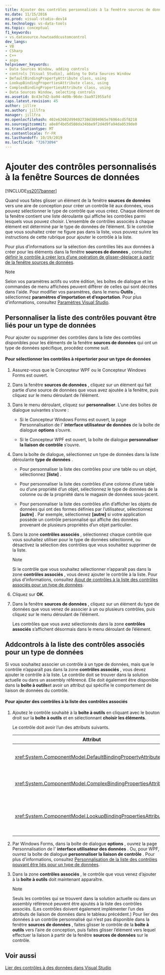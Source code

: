 ```yaml
---
title: Ajouter des contrôles personnalisés à la fenêtre sources de données | Microsoft Docs
ms.date: 11/15/2016
ms.prod: visual-studio-dev14
ms.technology: vs-data-tools
ms.topic: conceptual
f1_keywords:
- vs.datasource.howtoaddcustomcontrol
dev_langs:
- VB
- CSharp
- C++
- aspx
helpviewer_keywords:
- Data Sources Window, adding controls
- controls [Visual Studio], adding to Data Sources Window
- DefaultBindingPropertyAttribute class, using
- LookupBindingPropertiesAttribute class, using
- ComplexBindingPropertiesAttribute class, using
- Data Sources Window, selecting controls
ms.assetid: 8c43e7d2-ba94-4d9b-96de-3aa971955afd
caps.latest.revision: 45
author: jillre
ms.author: jillfra
manager: jillfra
ms.openlocfilehash: 402e62602d99492730d3094965e76964cd5f8218
ms.sourcegitcommit: a8e8f4bd5d508da34bbe9f2d4d9fa94da0539de0
ms.translationtype: MT
ms.contentlocale: fr-FR
ms.lasthandoff: 10/19/2019
ms.locfileid: "72673094"
---
```

# <a name="add-custom-controls-to-the-data-sources-window"></a>Ajouter des contrôles personnalisés à la fenêtre Sources de données
[!INCLUDE[vs2017banner](../includes/vs2017banner.md)]

Quand vous faites glisser un élément de la fenêtre **sources de données** vers une aire de conception pour créer un contrôle lié aux données, vous pouvez sélectionner le type de contrôle que vous créez. Chaque élément de la fenêtre contient une liste déroulante qui affiche les contrôles parmi lesquels vous pouvez choisir. L’ensemble de contrôles associés à chaque élément est déterminé par le type de données de l’élément. Si le contrôle que vous souhaitez créer ne figure pas dans la liste, vous pouvez suivre les instructions de cette rubrique pour ajouter le contrôle à la liste.

 Pour plus d’informations sur la sélection des contrôles liés aux données à créer pour les éléments dans la fenêtre **sources de données** , consultez [définir le contrôle à créer lors d’une opération de glisser-déplacer à partir de la fenêtre sources de données](../data-tools/set-the-control-to-be-created-when-dragging-from-the-data-sources-window.md).

> [!NOTE]
> Selon vos paramètres actifs ou votre édition, les boîtes de dialogue et les commandes de menu affichées peuvent différer de celles qui sont décrites dans l'aide. Pour modifier vos paramètres, dans le menu **Outils** , sélectionnez **paramètres d’importation et d’exportation**. Pour plus d’informations, consultez [Paramètres Visual Studio](https://msdn.microsoft.com/22c4debb-4e31-47a8-8f19-16f328d7dcd3).

## <a name="customizinglist"></a>Personnaliser la liste des contrôles pouvant être liés pour un type de données
 Pour ajouter ou supprimer des contrôles dans la liste des contrôles disponibles pour les éléments de la fenêtre **sources de données** qui ont un type de données spécifique, procédez comme suit.

#### <a name="to-select-the-controls-to-be-listed-for-a-data-type"></a>Pour sélectionner les contrôles à répertorier pour un type de données

1. Assurez-vous que le Concepteur WPF ou le Concepteur Windows Forms est ouvert.

2. Dans la fenêtre **sources de données** , cliquez sur un élément qui fait partie d’une source de données que vous avez ajoutée à la fenêtre, puis cliquez sur le menu déroulant de l’élément.

3. Dans le menu déroulant, cliquez sur **personnaliser**. L’une des boîtes de dialogue suivantes s’ouvre :

    - Si le Concepteur Windows Forms est ouvert, la page Personnalisation de l' **interface utilisateur de données** de la boîte de dialogue **options** s’ouvre.

    - Si le Concepteur WPF est ouvert, la boîte de dialogue **personnaliser la liaison de contrôle** s’ouvre.

4. Dans la boîte de dialogue, sélectionnez un type de données dans la liste déroulante **type de données** .

    - Pour personnaliser la liste des contrôles pour une table ou un objet, sélectionnez **[liste]** .

    - Pour personnaliser la liste des contrôles d’une colonne d’une table ou d’une propriété d’un objet, sélectionnez le type de données de la colonne ou de la propriété dans le magasin de données sous-jacent.

    - Pour personnaliser la liste des contrôles afin d’afficher les objets de données qui ont des formes définies par l’utilisateur, sélectionnez **[autre]** . Par exemple, sélectionnez **[autre]** si votre application possède un contrôle personnalisé qui affiche des données provenant de plusieurs propriétés d’un objet particulier.

5. Dans la zone **contrôles associés** , sélectionnez chaque contrôle que vous souhaitez utiliser pour le type de données sélectionné, ou désactivez la sélection des contrôles que vous souhaitez supprimer de la liste.

    > [!NOTE]
    > Si le contrôle que vous souhaitez sélectionner n’apparaît pas dans la zone **contrôles associés** , vous devez ajouter le contrôle à la liste. Pour plus d’informations, consultez [Ajout de contrôles à la liste des contrôles associés pour un type de données](#addingcontrols).

6. Cliquez sur **OK**.

7. Dans la fenêtre **sources de données** , cliquez sur un élément du type de données que vous venez de associer à un ou plusieurs contrôles, puis cliquez sur le menu déroulant de l’élément.

     Les contrôles que vous avez sélectionnés dans la zone **contrôles associés** s’affichent désormais dans le menu déroulant de l’élément.

## <a name="addingcontrols"></a>Addcontrols à la liste des contrôles associés pour un type de données
 Si vous souhaitez associer un contrôle à un type de données, mais que le contrôle n’apparaît pas dans la zone **contrôles associés** , vous devez ajouter le contrôle à la liste. Le contrôle doit se trouver dans la solution actuelle ou dans un assembly référencé. Elle doit également être disponible dans la **boîte à outils**et avoir un attribut qui spécifie le comportement de liaison de données du contrôle.

#### <a name="to-add-controls-to-the-list-of-associated-controls"></a>Pour ajouter des contrôles à la liste des contrôles associés

1. Ajoutez le contrôle souhaité à la **boîte à outils** en cliquant avec le bouton droit sur la **boîte à outils** et en sélectionnant **choisir les éléments**.

     Le contrôle doit avoir l’un des attributs suivants.

    |Attribut|Description|
    |---------------|-----------------|
    |<xref:System.ComponentModel.DefaultBindingPropertyAttribute>|Implémentez cet attribut sur des contrôles simples qui affichent une seule colonne (ou propriété) de données, par exemple un <xref:System.Windows.Forms.TextBox>.|
    |<xref:System.ComponentModel.ComplexBindingPropertiesAttribute>|Implémentez cet attribut sur des contrôles qui affichent des listes (ou tables) de données, telles qu’un <xref:System.Windows.Forms.DataGridView>.|
    |<xref:System.ComponentModel.LookupBindingPropertiesAttribute>|Implémentez cet attribut sur des contrôles qui affichent des listes (ou tables) de données, mais qui doivent également présenter une seule colonne ou propriété, telle qu’une <xref:System.Windows.Forms.ComboBox>.|

2. Par Windows Forms, dans la boîte de dialogue **options** , ouvrez la page Personnalisation de l' **interface utilisateur des données** . Ou, pour WPF, ouvrez la boîte de dialogue **personnaliser la liaison de contrôle** . Pour plus d’informations, consultez [Personnalisation de la liste des contrôles pouvant être liés pour un type de données](#customizinglist).

3. Dans la zone **contrôles associés** , le contrôle que vous venez d’ajouter à la **boîte à outils** doit maintenant apparaître.

    > [!NOTE]
    > Seuls les contrôles qui se trouvent dans la solution actuelle ou dans un assembly référencé peuvent être ajoutés à la liste des contrôles associés. (Les contrôles doivent également implémenter l’un des attributs de liaison de données dans le tableau précédent.) Pour lier des données à un contrôle personnalisé qui n’est pas disponible dans la fenêtre **sources de données** , faites glisser le contrôle de la **boîte à outils** vers l’aire de conception, puis faites glisser l’élément vers lequel effectuer la liaison à partir de la fenêtre **sources de données** sur le contrôle.

## <a name="see-also"></a>Voir aussi
 [Lier des contrôles à des données dans Visual Studio](../data-tools/bind-controls-to-data-in-visual-studio.md)
